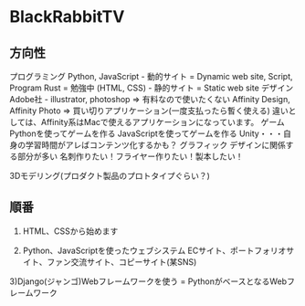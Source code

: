 # BlackRabbitTV

## 方向性

プログラミング
  Python, JavaScript - 動的サイト = Dynamic web site, Script, Program
  Rust = 勉強中
  (HTML, CSS) - 静的サイト = Static web site
デザイン
  Adobe社 - illustrator, photoshop => 有料なので使いたくない
  Affinity Design, Affinity Photo => 買い切りアプリケーション(一度支払ったら暫く使える)
  違いとしては、Affinity系はMacで使えるアプリケーションになっています。
ゲーム
  Pythonを使ってゲームを作る
  JavaScriptを使ってゲームを作る
  Unity・・・自身の学習時間がアレばコンテンツ化するかも？
グラフィック
  デザインに関係する部分が多い
  名刺作りたい！フライヤー作りたい！製本したい！

3Dモデリング(プロダクト製品のプロトタイプぐらい？)

## 順番

1) HTML、CSSから始めます

2) Python、JavaScriptを使ったウェブシステム
ECサイト、ポートフォリオサイト、ファン交流サイト、コピーサイト(某SNS)

3)Django(ジャンゴ)Webフレームワークを使う = PythonがベースとなるWebフレームワーク
